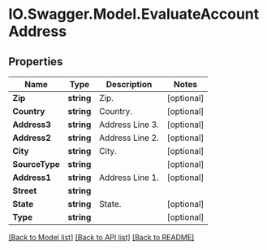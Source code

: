 # IO.Swagger.Model.EvaluateAccountAddress
## Properties

Name | Type | Description | Notes
------------ | ------------- | ------------- | -------------
**Zip** | **string** | Zip. | [optional] 
**Country** | **string** | Country. | [optional] 
**Address3** | **string** | Address Line 3. | [optional] 
**Address2** | **string** | Address Line 2. | [optional] 
**City** | **string** | City. | [optional] 
**SourceType** | **string** |  | [optional] 
**Address1** | **string** | Address Line 1. | [optional] 
**Street** | **string** |  | 
**State** | **string** | State. | [optional] 
**Type** | **string** |  | [optional] 

[[Back to Model list]](../README.md#documentation-for-models) [[Back to API list]](../README.md#documentation-for-api-endpoints) [[Back to README]](../README.md)

